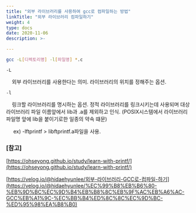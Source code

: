 ```yaml
---
title: "외부 라이브러리를 사용하여 gcc로 컴파일하는 방법"
linkTitle: "외부 라이브러리 컴파일하기"
weight: 4
type: docs
date: 2020-11-06
description: >-

---
```


```bash
gcc -L[디렉토리명] -l[파일명] *.c
```
`-L` 
	
&nbsp;&nbsp;&nbsp;&nbsp;외부 라이브러리를 사용한다는 의미. 라이브러리의 위치를 정해주는 옵션.

`-l`

&nbsp;&nbsp;&nbsp;&nbsp;링크할 라이브러리를 명시하는 옵션. 정적 라이브러리를 링크시키는데 사용되며 대상 라이브러리 파일 이름앞에서 lib과 .a를 제외하고 인식. (POSIX시스템에서 라이브러리 파일명 앞에 lib을 붙이기로한 일종의 약속 떄문)

&nbsp;&nbsp;&nbsp;&nbsp; ex) -lftprintf > libftprintf.a파일을 사용.

### **[참고]**
[https://ohseyong.github.io/study/learn-with-printf/](https://ohseyong.github.io/study/learn-with-printf/)

[https://velog.io/@hidaehyunlee/외부-라이브러리-GCC로-컴파일-하기](https://velog.io/@hidaehyunlee/%EC%99%B8%EB%B6%80-%EB%9D%BC%EC%9D%B4%EB%B8%8C%EB%9F%AC%EB%A6%AC-GCC%EB%A1%9C-%EC%BB%B4%ED%8C%8C%EC%9D%BC-%ED%95%98%EA%B8%B0)
